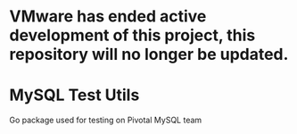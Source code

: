 # VMware has ended active development of this project, this repository will no longer be updated.

# MySQL Test Utils

Go package used for testing on Pivotal MySQL team